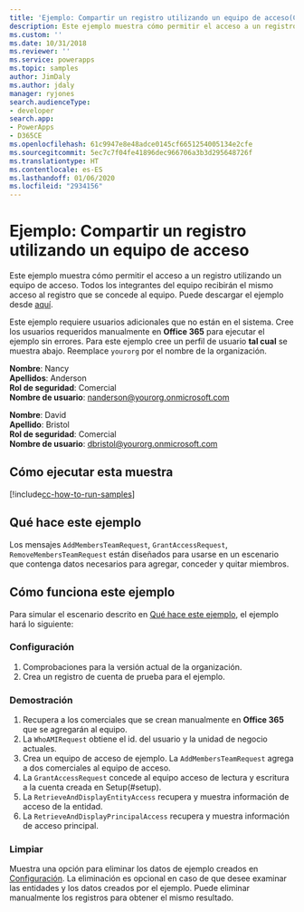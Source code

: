 ```yaml
---
title: 'Ejemplo: Compartir un registro utilizando un equipo de acceso(Common Data Service) | Microsoft Docs'
description: Este ejemplo muestra cómo permitir el acceso a un registro utilizando un equipo de acceso.
ms.custom: ''
ms.date: 10/31/2018
ms.reviewer: ''
ms.service: powerapps
ms.topic: samples
author: JimDaly
ms.author: jdaly
manager: ryjones
search.audienceType:
- developer
search.app:
- PowerApps
- D365CE
ms.openlocfilehash: 61c9947e8e48adce0145cf6651254005134e2cfe
ms.sourcegitcommit: 5ec7c7f04fe41896dec966706a3b3d295648726f
ms.translationtype: HT
ms.contentlocale: es-ES
ms.lasthandoff: 01/06/2020
ms.locfileid: "2934156"
---
```

# <a name="sample-share-a-record-using-an-access-team"></a>Ejemplo: Compartir un registro utilizando un equipo de acceso

<!-- https://docs.microsoft.com/dynamics365/customer-engagement/developer/sample-share-record-using-access-team -->

Este ejemplo muestra cómo permitir el acceso a un registro utilizando un equipo de acceso. Todos los integrantes del equipo recibirán el mismo acceso al registro que se concede al equipo. Puede descargar el ejemplo desde [aquí](https://github.com/Microsoft/PowerApps-Samples/tree/master/cds/orgsvc/C%23/ShareRecordUsingAccessTeam).

Este ejemplo requiere usuarios adicionales que no están en el sistema. Cree los usuarios requeridos manualmente en **Office 365** para ejecutar el ejemplo sin errores. Para este ejemplo cree un perfil de usuario **tal cual** se muestra abajo. Reemplace `yourorg` por el nombre de la organización.

**Nombre**: Nancy<br/>
**Apellidos**: Anderson<br/>
**Rol de seguridad**: Comercial<br/>
**Nombre de usuario**: nanderson@yourorg.onmicrosoft.com<br/>

**Nombre**: David<br/>
**Apellido**: Bristol<br/>
**Rol de seguridad**: Comercial<br/>
**Nombre de usuario**: dbristol@yourorg.onmicrosoft.com<br/>

## <a name="how-to-run-this-sample"></a>Cómo ejecutar esta muestra

[!include[cc-how-to-run-samples](../../includes/cc-how-to-run-samples.md)]

## <a name="what-this-sample-does"></a>Qué hace este ejemplo

Los mensajes `AddMembersTeamRequest`, `GrantAccessRequest`, `RemoveMembersTeamRequest` están diseñados para usarse en un escenario que contenga datos necesarios para agregar, conceder y quitar miembros.

## <a name="how-this-sample-works"></a>Cómo funciona este ejemplo

Para simular el escenario descrito en [Qué hace este ejemplo](#what-this-sample-does), el ejemplo hará lo siguiente:

### <a name="setup"></a>Configuración

1. Comprobaciones para la versión actual de la organización.
2. Crea un registro de cuenta de prueba para el ejemplo.

### <a name="demonstrate"></a>Demostración

1. Recupera a los comerciales que se crean manualmente en **Office 365** que se agregarán al equipo.
1. La `WhoAMIRequest` obtiene el id. del usuario y la unidad de negocio actuales.
1. Crea un equipo de acceso de ejemplo. La `AddMembersTeamRequest` agrega a dos comerciales al equipo de acceso.
1. La `GrantAccessRequest` concede al equipo acceso de lectura y escritura a la cuenta creada en Setup(#setup).
1. La `RetrieveAndDisplayEntityAccess` recupera y muestra información de acceso de la entidad.
1. La `RetrieveAndDisplayPrincipalAccess` recupera y muestra información de acceso principal.

### <a name="clean-up"></a>Limpiar

Muestra una opción para eliminar los datos de ejemplo creados en [Configuración](#setup). La eliminación es opcional en caso de que desee examinar las entidades y los datos creados por el ejemplo. Puede eliminar manualmente los registros para obtener el mismo resultado.
